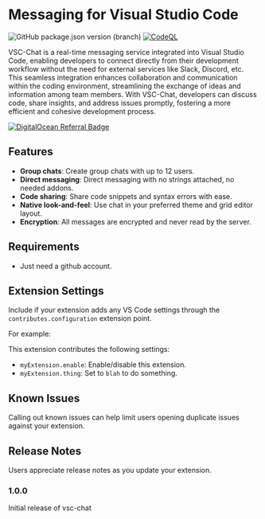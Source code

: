 # Messaging for Visual Studio Code

![GitHub package.json version (branch)](https://img.shields.io/github/package-json/v/NotReeceHarris/vsc-chat/production)
[![CodeQL](https://github.com/NotReeceHarris/vsc-chat/actions/workflows/github-code-scanning/codeql/badge.svg)](https://github.com/NotReeceHarris/vsc-chat/actions/workflows/github-code-scanning/codeql)

VSC-Chat is a real-time messaging service integrated into Visual Studio Code, enabling developers to connect directly from their development workflow without the need for external services like Slack, Discord, etc. This seamless integration enhances collaboration and communication within the coding environment, streamlining the exchange of ideas and information among team members. With VSC-Chat, developers can discuss code, share insights, and address issues promptly, fostering a more efficient and cohesive development process.

[![DigitalOcean Referral Badge](https://web-platforms.sfo2.cdn.digitaloceanspaces.com/WWW/Badge%202.svg)](https://www.digitalocean.com/?refcode=38df42524d97&utm_campaign=Referral_Invite&utm_medium=Referral_Program&utm_source=badge)

## Features

- **Group chats**: Create group chats with up to 12 users.
- **Direct messaging**: Direct messaging with no strings attached, no needed addons.
- **Code sharing**: Share code snippets and syntax errors with ease.
- **Native look-and-feel**: Use chat in your preferred theme and grid editor layout.
- **Encryption**: All messages are encrypted and never read by the server.

<!--

For example if there is an image subfolder under your extension project workspace:

\!\[feature X\]\(images/feature-x.png\)

> Tip: Many popular extensions utilize animations. This is an excellent way to show off your extension! We recommend short, focused animations that are easy to follow.

-->

## Requirements

- Just need a github account.

## Extension Settings

Include if your extension adds any VS Code settings through the `contributes.configuration` extension point.

For example:

This extension contributes the following settings:

* `myExtension.enable`: Enable/disable this extension.
* `myExtension.thing`: Set to `blah` to do something.

## Known Issues

Calling out known issues can help limit users opening duplicate issues against your extension.

## Release Notes

Users appreciate release notes as you update your extension.

### 1.0.0

Initial release of vsc-chat
